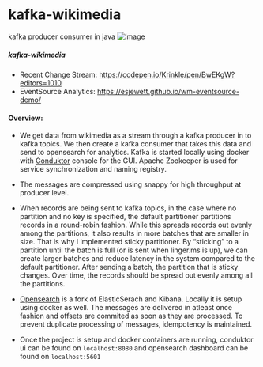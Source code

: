 # kafka-wikimedia
  kafka producer consumer in java
![image](https://github.com/user-attachments/assets/818e5627-e4d2-424e-8104-d2bf2faa57b1)

##### kafka-wikimedia
- Recent Change Stream: https://codepen.io/Krinkle/pen/BwEKgW?editors=1010
- EventSource Analytics: https://esjewett.github.io/wm-eventsource-demo/

#### Overview:
- We get data from wikimedia as a stream through a kafka producer in to kafka topics. We then create a kafka consumer that takes this data and send to opensearch for analytics. Kafka is started locally using docker with [Conduktor](https://conduktor.io/) console for the GUI. Apache Zookeeper is used for service synchronization and naming registry. 
- The messages are compressed using snappy for high throughput at producer level.
- When records are being sent to kafka topics, in the case where no partition and no key is specified, the default partitioner partitions records in a round-robin fashion. While this spreads records out evenly among the partitions, it also results in more batches that are smaller in size. That is why I implemented sticky partitioner. By “sticking” to a partition until the batch is full (or is sent when linger.ms is up), we can create larger batches and reduce latency in the system compared to the default partitioner. After sending a batch, the partition that is sticky changes. Over time, the records should be spread out evenly among all the partitions.
- [Opensearch](https://opensearch.org/) is a fork of ElasticSerach and Kibana. Locally it is setup using docker as well. The messages are delivered in atleast once fashion and offsets are commited as soon as they are processed. To prevent duplicate processing of messages, idempotency is maintained.

- Once the project is setup and docker containers are running, conduktor ui can be found on ```localhost:8080``` and opensearch dashboard can be found on ```localhost:5601```
